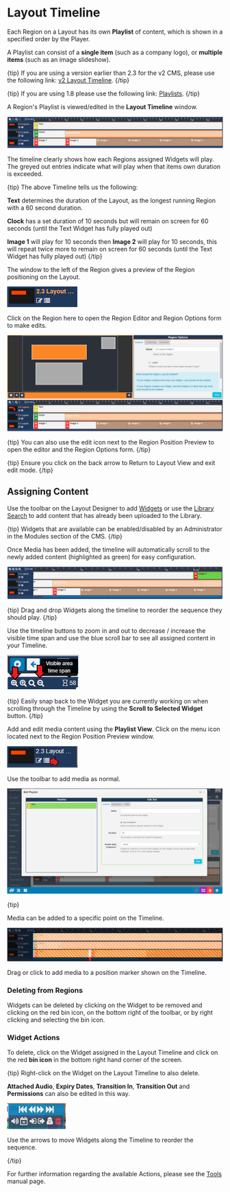 <!--toc=layouts-->

# Layout Timeline

Each Region on a Layout has its own **Playlist** of content, which is shown in a specified order by the Player. 

A Playlist can consist of a **single item** (such as a company logo), or **multiple items** (such as an image slideshow).

{tip}
If you are using a version earlier than 2.3 for the v2 CMS, please use the following link: [v2 Layout Timeline](layouts_timeline_2.0.html). {/tip}

{tip}
If you are using 1.8 please use the following link: [Playlists](layouts_playlists.html).
{/tip}

A Region's Playlist is viewed/edited in the **Layout Timeline** window.  

![Region Timeline](img/v2.3_layouts_region_timeline.png)

The timeline clearly shows how each Regions assigned Widgets will play. The greyed out entries indicate what will play when that items own duration is exceeded.

{tip}
The above Timeline tells us the following:

**Text** determines the duration of the Layout, as the longest running Region with a 60 second duration.

**Clock** has a set duration of 10 seconds but will remain on screen for 60 seconds (until the Text Widget has fully played out)

**Image 1** will play for 10 seconds then **Image 2** will play for 10 seconds, this will repeat twice more to remain on screen for 60 seconds (until the Text Widget has fully played out)
{/tip}

The window to the left of the Region gives a preview of the Region positioning on the Layout. 

![Region Position Preview](img/v2.3_layouts_timeline_region_position_preview.png)

Click on the Region here to open the Region Editor and Region Options form to make edits.

![Region Preview](img/v2.3_layouts_timeline_region_preview.png)

{tip}
You can also use the edit icon next to the Region Position Preview to open the editor and the Region Options form.
{/tip}

{tip}
Ensure you click on the back arrow to Return to Layout View and exit edit mode.
{/tip}



## Assigning Content

Use the toolbar on the Layout Designer to add [Widgets](layouts_widgets.html) or use the [Library Search](layouts_library_search.html) to add content that has already been uploaded to the Library.

{tip}
Widgets that are available can be enabled/disabled by an Administrator in the Modules section of the CMS.
{/tip}

Once Media has been added, the timeline will automatically scroll to the newly added content (highlighted as green) for easy configuration.

![Scroll to Media](img/v2.3_layouts_added_media_scroll.png)

{tip}
Drag and drop Widgets along the timeline to reorder the sequence they should play.
{/tip}

Use the timeline buttons to zoom in and out to decrease / increase the visible time span and use the blue scroll bar to see all assigned content in your Timeline.

![Timeline Buttons](img/v2.3_layouts_timeline_buttons.png)

{tip}
Easily snap back to the Widget you are currently working on when scrolling through the Timeline by using the **Scroll to Selected Widget** button.
{/tip}

Add and edit media content using the **Playlist View**. Click on the menu icon located next to the Region Position Preview window.

![Playlist Menu](img/v2.3_layouts_timeline_playlist_menu.png)

Use the toolbar to add media as normal.

![Playlist View](img/v2.3_layouts_timeline_playlist_view.png)

{tip}

Media can be added to a specific point on the Timeline. 

![Specific Point](img/v2.3_layouts_timeline_point_marker.png)

Drag or click to add media to a position marker shown on the Timeline.

### Deleting from Regions

Widgets can be deleted by clicking on the Widget to be removed and clicking on the red bin icon, on the bottom right of the toolbar, or by right clicking and selecting the bin icon.

### Widget Actions

To delete, click on the Widget assigned in the Layout Timeline and click on the red **bin icon** in the bottom right hand corner of the screen. 

{tip}
Right-click on the Widget on the Layout Timeline to also delete.

**Attached Audio**, **Expiry Dates**, **Transition In**, **Transition Out** and **Permissions** can also be edited in this way.

![Timeline Widget Actions](img/v2_layouts_timeline_widget_actions.png)

Use the arrows to move Widgets along the Timeline to reorder the sequence.

{/tip}

For further information regarding the available Actions, please see the [Tools](layouts_tools.html) manual page.







